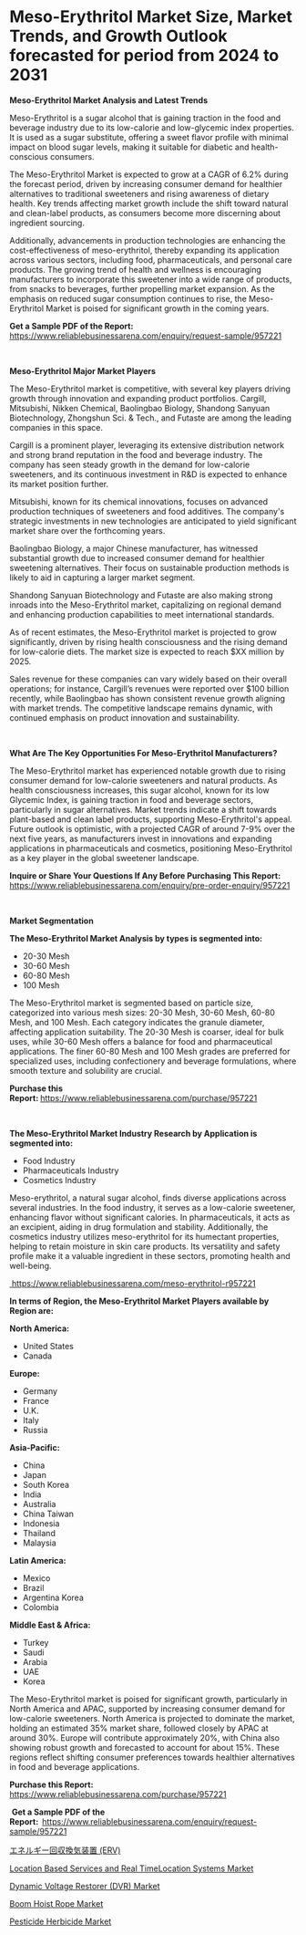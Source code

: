 <p><h1>Meso-Erythritol Market Size, Market Trends, and Growth Outlook forecasted for period from 2024 to 2031</h1></p><p><strong>Meso-Erythritol Market Analysis and Latest Trends</strong></p>
<p><p>Meso-Erythritol is a sugar alcohol that is gaining traction in the food and beverage industry due to its low-calorie and low-glycemic index properties. It is used as a sugar substitute, offering a sweet flavor profile with minimal impact on blood sugar levels, making it suitable for diabetic and health-conscious consumers. </p><p>The Meso-Erythritol Market is expected to grow at a CAGR of 6.2% during the forecast period, driven by increasing consumer demand for healthier alternatives to traditional sweeteners and rising awareness of dietary health. Key trends affecting market growth include the shift toward natural and clean-label products, as consumers become more discerning about ingredient sourcing. </p><p>Additionally, advancements in production technologies are enhancing the cost-effectiveness of meso-erythritol, thereby expanding its application across various sectors, including food, pharmaceuticals, and personal care products. The growing trend of health and wellness is encouraging manufacturers to incorporate this sweetener into a wide range of products, from snacks to beverages, further propelling market expansion. As the emphasis on reduced sugar consumption continues to rise, the Meso-Erythritol Market is poised for significant growth in the coming years.</p></p>
<p><strong>Get a Sample PDF of the Report:&nbsp;</strong> <a href="https://www.reliablebusinessarena.com/enquiry/request-sample/957221">https://www.reliablebusinessarena.com/enquiry/request-sample/957221</a></p>
<p>&nbsp;</p>
<p><strong>Meso-Erythritol Major Market Players</strong></p>
<p><p>The Meso-Erythritol market is competitive, with several key players driving growth through innovation and expanding product portfolios. Cargill, Mitsubishi, Nikken Chemical, Baolingbao Biology, Shandong Sanyuan Biotechnology, Zhongshun Sci. & Tech., and Futaste are among the leading companies in this space.</p><p>Cargill is a prominent player, leveraging its extensive distribution network and strong brand reputation in the food and beverage industry. The company has seen steady growth in the demand for low-calorie sweeteners, and its continuous investment in R&D is expected to enhance its market position further.</p><p>Mitsubishi, known for its chemical innovations, focuses on advanced production techniques of sweeteners and food additives. The company's strategic investments in new technologies are anticipated to yield significant market share over the forthcoming years.</p><p>Baolingbao Biology, a major Chinese manufacturer, has witnessed substantial growth due to increased consumer demand for healthier sweetening alternatives. Their focus on sustainable production methods is likely to aid in capturing a larger market segment.</p><p>Shandong Sanyuan Biotechnology and Futaste are also making strong inroads into the Meso-Erythritol market, capitalizing on regional demand and enhancing production capabilities to meet international standards. </p><p>As of recent estimates, the Meso-Erythritol market is projected to grow significantly, driven by rising health consciousness and the rising demand for low-calorie diets. The market size is expected to reach $XX million by 2025.</p><p>Sales revenue for these companies can vary widely based on their overall operations; for instance, Cargill’s revenues were reported over $100 billion recently, while Baolingbao has shown consistent revenue growth aligning with market trends. The competitive landscape remains dynamic, with continued emphasis on product innovation and sustainability.</p></p>
<p>&nbsp;</p>
<p><strong>What Are The Key Opportunities For Meso-Erythritol Manufacturers?</strong></p>
<p><p>The Meso-Erythritol market has experienced notable growth due to rising consumer demand for low-calorie sweeteners and natural products. As health consciousness increases, this sugar alcohol, known for its low Glycemic Index, is gaining traction in food and beverage sectors, particularly in sugar alternatives. Market trends indicate a shift towards plant-based and clean label products, supporting Meso-Erythritol's appeal. Future outlook is optimistic, with a projected CAGR of around 7-9% over the next five years, as manufacturers invest in innovations and expanding applications in pharmaceuticals and cosmetics, positioning Meso-Erythritol as a key player in the global sweetener landscape.</p></p>
<p><strong>Inquire or Share Your Questions If Any Before Purchasing This Report:</strong> <a href="https://www.reliablebusinessarena.com/enquiry/pre-order-enquiry/957221">https://www.reliablebusinessarena.com/enquiry/pre-order-enquiry/957221</a></p>
<p>&nbsp;</p>
<p><strong>Market Segmentation</strong></p>
<p><strong>The Meso-Erythritol Market Analysis by types is segmented into:</strong></p>
<p><ul><li>20-30 Mesh</li><li>30-60 Mesh</li><li>60-80 Mesh</li><li>100 Mesh</li></ul></p>
<p><p>The Meso-Erythritol market is segmented based on particle size, categorized into various mesh sizes: 20-30 Mesh, 30-60 Mesh, 60-80 Mesh, and 100 Mesh. Each category indicates the granule diameter, affecting application suitability. The 20-30 Mesh is coarser, ideal for bulk uses, while 30-60 Mesh offers a balance for food and pharmaceutical applications. The finer 60-80 Mesh and 100 Mesh grades are preferred for specialized uses, including confectionery and beverage formulations, where smooth texture and solubility are crucial.</p></p>
<p><strong>Purchase this Report:&nbsp;</strong><a href="https://www.reliablebusinessarena.com/purchase/957221">https://www.reliablebusinessarena.com/purchase/957221</a></p>
<p>&nbsp;</p>
<p><strong>The Meso-Erythritol Market Industry Research by Application is segmented into:</strong></p>
<p><ul><li>Food Industry</li><li>Pharmaceuticals Industry</li><li>Cosmetics Industry</li></ul></p>
<p><p>Meso-erythritol, a natural sugar alcohol, finds diverse applications across several industries. In the food industry, it serves as a low-calorie sweetener, enhancing flavor without significant calories. In pharmaceuticals, it acts as an excipient, aiding in drug formulation and stability. Additionally, the cosmetics industry utilizes meso-erythritol for its humectant properties, helping to retain moisture in skin care products. Its versatility and safety profile make it a valuable ingredient in these sectors, promoting health and well-being.</p></p>
<p><a href="https://www.reliablebusinessarena.com/meso-erythritol-r957221">&nbsp;https://www.reliablebusinessarena.com/meso-erythritol-r957221</a></p>
<p><strong>In terms of Region, the Meso-Erythritol Market Players available by Region are:</strong></p>
<p>
    <p> <strong> North America: </strong>
        <ul>
            <li>United States</li>
            <li>Canada</li>
        </ul>
        </p> 
    <p> <strong> Europe: </strong>
        <ul>
            <li>Germany</li>
            <li>France</li>
            <li>U.K.</li>
            <li>Italy</li>
            <li>Russia</li>
        </ul>
        </p> 
    <p> <strong> Asia-Pacific: </strong>
        <ul>
            <li>China</li>
            <li>Japan</li>
            <li>South Korea</li>
            <li>India</li>
            <li>Australia</li>
            <li>China Taiwan</li>
            <li>Indonesia</li>
            <li>Thailand</li>
            <li>Malaysia</li>
        </ul>
        </p> 
    <p> <strong> Latin America: </strong>
        <ul>
            <li>Mexico</li>
            <li>Brazil</li>
            <li>Argentina Korea</li>
            <li>Colombia</li>
        </ul>
        </p> 
    <p> <strong> Middle East & Africa: </strong>
        <ul>
            <li>Turkey</li>
            <li>Saudi</li>
            <li>Arabia</li>
            <li>UAE</li>
            <li>Korea</li>
        </ul>
    </p>
    </p>
<p><p>The Meso-Erythritol market is poised for significant growth, particularly in North America and APAC, supported by increasing consumer demand for low-calorie sweeteners. North America is projected to dominate the market, holding an estimated 35% market share, followed closely by APAC at around 30%. Europe will contribute approximately 20%, with China also showing robust growth and forecasted to account for about 15%. These regions reflect shifting consumer preferences towards healthier alternatives in food and beverage applications.</p></p>
<p><strong>Purchase this Report: </strong><a href="https://www.reliablebusinessarena.com/purchase/957221">https://www.reliablebusinessarena.com/purchase/957221</a></p>
<p>&nbsp;<strong>Get a Sample PDF of the Report:&nbsp;&nbsp;</strong><a href="https://www.reliablebusinessarena.com/enquiry/request-sample/957221">https://www.reliablebusinessarena.com/enquiry/request-sample/957221</a></p>
<p><strong></strong></p>
<p><p><a href="https://medium.com/@melliestracke2023/energy-recovery-ventilator-erv-market-%E3%81%AE%E3%82%B0%E3%83%AD%E3%83%BC%E3%83%90%E3%83%AB%E5%B8%82%E5%A0%B4%E6%A6%82%E8%A6%81%E3%81%AF-%E4%B8%96%E7%95%8C%E3%81%8A%E3%82%88%E3%81%B3%E4%B8%BB%E8%A6%81%E5%B8%82%E5%A0%B4%E3%81%AB%E3%81%8A%E3%81%91%E3%82%8B%E6%A5%AD%E7%95%8C%E3%81%AB%E5%BD%B1%E9%9F%BF%E3%82%92%E4%B8%8E%E3%81%88%E3%82%8B%E4%B8%BB%E8%A6%81%E3%81%AA%E3%83%88%E3%83%AC%E3%83%B3%E3%83%89%E3%81%AB%E3%81%A4%E3%81%84%E3%81%A6-%E7%8B%AC%E8%87%AA%E3%81%AE%E8%A6%96%E7%82%B9%E3%82%92%E6%8F%90%E4%BE%9B%E3%81%97%E3%81%BE%E3%81%99-3f7ca500d414">エネルギー回収換気装置 (ERV)</a></p><p><a href="https://issuu.com/reportprime-2/docs/location-based-services-and-real-ti_b24a2a3a178638">Location Based Services and Real TimeLocation Systems Market</a></p><p><a href="https://github.com/napierswinnyfg/Market-Research-Report-List-1/blob/main/dynamic-voltage-restorer-dvr-market.md">Dynamic Voltage Restorer (DVR) Market</a></p><p><a href="https://medium.com/@sylviajacksonb5/the-boom-hoist-rope-market-prioritizes-cost-control-and-efficiency-enhancement-13d6cf3c4b0f">Boom Hoist Rope Market</a></p><p><a href="https://medium.com/@salennagilmor/the-market-for-pesticide-herbicide-market-is-examined-in-this-report-along-with-the-factors-that-82d57d1b6b4b">Pesticide Herbicide Market</a></p></p>